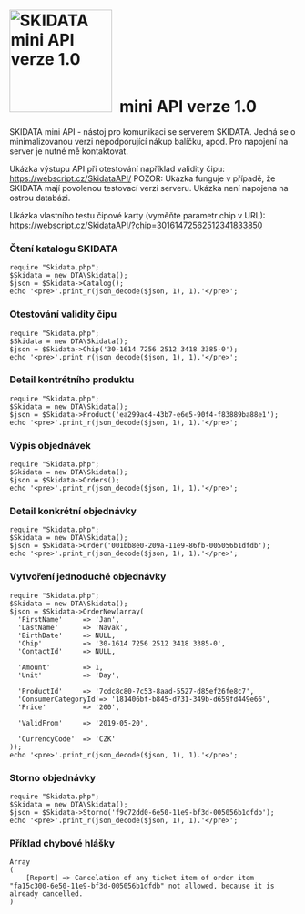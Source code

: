 # <img src="http://webscript.cz/skidata.png" width="180" alt="SKIDATA mini API verze 1.0" />&nbsp; mini API verze 1.0

SKIDATA mini API - nástoj pro komunikaci se serverem SKIDATA. Jedná se o minimalizovanou verzi nepodporující nákup balíčku, apod. Pro napojení na server je nutné mě kontaktovat.

Ukázka výstupu API při otestování například validity čipu: https://webscript.cz/SkidataAPI/
POZOR: Ukázka funguje v případě, že SKIDATA mají povolenou testovací verzi serveru. Ukázka není napojena na ostrou databázi.

Ukázka vlastního testu čipové karty (vyměňte parametr chip v URL): https://webscript.cz/SkidataAPI/?chip=30161472562512341833850

### Čtení katalogu SKIDATA

```
require "Skidata.php";
$Skidata = new DTA\Skidata();
$json = $Skidata->Catalog();
echo '<pre>'.print_r(json_decode($json, 1), 1).'</pre>';
```

### Otestování validity čipu

```
require "Skidata.php";
$Skidata = new DTA\Skidata();
$json = $Skidata->Chip('30-1614 7256 2512 3418 3385-0');
echo '<pre>'.print_r(json_decode($json, 1), 1).'</pre>';
```

### Detail kontrétního produktu

```
require "Skidata.php";
$Skidata = new DTA\Skidata();
$json = $Skidata->Product('ea299ac4-43b7-e6e5-90f4-f83889ba88e1');
echo '<pre>'.print_r(json_decode($json, 1), 1).'</pre>';
```

### Výpis objednávek

```
require "Skidata.php";
$Skidata = new DTA\Skidata();
$json = $Skidata->Orders();
echo '<pre>'.print_r(json_decode($json, 1), 1).'</pre>';
```

### Detail konkrétní objednávky

```
require "Skidata.php";
$Skidata = new DTA\Skidata();
$json = $Skidata->Order('001bb8e0-209a-11e9-86fb-005056b1dfdb');
echo '<pre>'.print_r(json_decode($json, 1), 1).'</pre>';
```

### Vytvoření jednoduché objednávky

```
require "Skidata.php";
$Skidata = new DTA\Skidata();
$json = $Skidata->OrderNew(array(
  'FirstName'     => 'Jan',
  'LastName'      => 'Navak',
  'BirthDate'     => NULL,
  'Chip'          => '30-1614 7256 2512 3418 3385-0',
  'ContactId'     => NULL,

  'Amount'        => 1,
  'Unit'          => 'Day',

  'ProductId'     => '7cdc8c80-7c53-8aad-5527-d85ef26fe8c7',
  'ConsumerCategoryId'=> '181406bf-b845-d731-349b-d659fd449e66',
  'Price'         => '200',
	
  'ValidFrom'     => '2019-05-20',

  'CurrencyCode'  => 'CZK'
));
echo '<pre>'.print_r(json_decode($json, 1), 1).'</pre>';
```

### Storno objednávky

```
require "Skidata.php";
$Skidata = new DTA\Skidata();
$json = $Skidata->Storno('f9c72dd0-6e50-11e9-bf3d-005056b1dfdb');
echo '<pre>'.print_r(json_decode($json, 1), 1).'</pre>';
```

### Příklad chybové hlášky

```
Array
(
    [Report] => Cancelation of any ticket item of order item "fa15c300-6e50-11e9-bf3d-005056b1dfdb" not allowed, because it is already cancelled.
)
```
